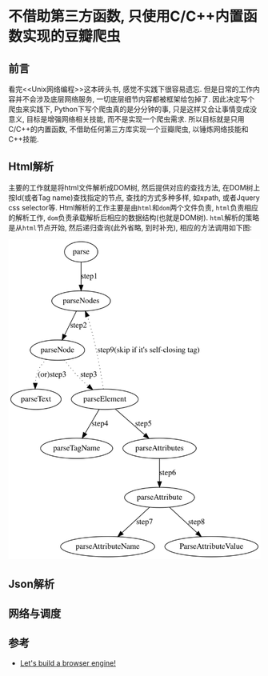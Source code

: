 # 不借助第三方函数, 只使用C/C++内置函数实现的豆瓣爬虫

## 前言

看完<<Unix网络编程>>这本砖头书, 感觉不实践下很容易遗忘. 但是日常的工作内容并不会涉及底层网络服务, 一切底层细节内容都被框架给包掉了. 因此决定写个爬虫来实践下, Python下写个爬虫真的是分分钟的事, 只是这样又会让事情变成没意义, 目标是增强网络相关技能, 而不是实现一个爬虫需求. 所以目标就是只用C/C++的内置函数, 不借助任何第三方库实现一个豆瓣爬虫, 以锤炼网络技能和C++技能.

## Html解析

主要的工作就是将html文件解析成DOM树, 然后提供对应的查找方法, 在DOM树上按Id(或者Tag name)查找指定的节点, 查找的方式多种多样, 如xpath, 或者Jquery css selector等. Html解析的工作主要是由`html`和`dom`两个文件负责, `html`负责相应的解析工作, `dom`负责承载解析后相应的数据结构(也就是DOM树). `html`解析的策略是从`html`节点开始, 然后递归查询(此外省略, 到时补充), 相应的方法调用如下图:

![](./doc/html_parser_flow.svg)

## Json解析

## 网络与调度

## 参考

+ [Let's build a browser engine!](https://limpet.net/mbrubeck/2014/08/08/toy-layout-engine-1.html)
